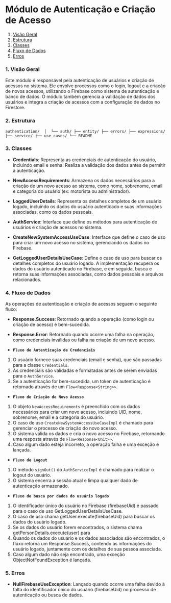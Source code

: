 # Módulo de Autenticação e Criação de Acesso

1. [Visão Geral](#1-visão-geral)
2. [Estrutura](#2-estrutura)
3. [Classes](#3-classes)
4. [Fluxo de Dados](#4-fluxo-de-dados)
5. [Erros](#5-erros)

### 1. **Visão Geral**

Este módulo é responsável pela autenticação de usuários e criação de acessos no sistema.
Ele envolve processos como o login, logout e a criação de novos acessos, utilizando o Firebase
como sistema de autenticação e banco de dados. O módulo também gerencia a validação de dados dos
usuários e integra a criação de acessos com a configuração de dados no Firestore.

### 2. **Estrutura**

`authentication/ 
│ 
└── auth/
    ├── entity/
    ├── errors/
    ├── expressions/ 
    ├── service/
    ├── use_cases/
    └── README`

### 3. **Classes**

- **Credentials**: Representa as credenciais de autenticação do usuário, incluindo email e senha.
  Realiza a validação dos dados antes de permitir a autenticação.

- **NewAccessRequirements**: Armazena os dados necessários para a criação de um novo acesso ao
  sistema, como nome, sobrenome, email e categoria do usuário (ex: motorista ou administrador).

- **LoggedUserDetails**: Representa os detalhes completos de um usuário logado, incluindo os dados
  do usuário autenticado e suas informações associadas, como os dados pessoais.

- **AuthService**: Interface que define os métodos para autenticação de usuários e criação de
  acessos no sistema.

- **CreateNewSystemAccessUseCase**: Interface que define o caso de uso para criar um novo acesso no
  sistema, gerenciando os dados no Firebase.

- **GetLoggedUserDetailsUseCase**: Define o caso de uso para buscar os detalhes completos do usuário
  logado. A implementação recupera os dados do usuário autenticado no Firebase, e em seguida, busca
  e retorna suas informações associadas, como dados pessoais e arquivos relacionados.

### 4. **Fluxo de Dados**

As operações de autenticação e criação de acessos seguem o seguinte fluxo:

- **Response.Success<T>**: Retornado quando a operação (como login ou criação de acesso) é
  bem-sucedida.

- **Response.Error**: Retornado quando ocorre uma falha na operação, como credenciais inválidas ou
  falha na criação de um novo acesso.

- **`Fluxo de Autenticação de Credenciais`**

1. O usuário fornece suas credenciais (email e senha), que são passadas para a classe `Credentials`.
2. As credenciais são validadas e formatadas antes de serem enviadas para o `AuthService`.
3. Se a autenticação for bem-sucedida, um token de autenticação é retornado através de um
   `Flow<Response<String>>`.

- **`Fluxo de Criação de Novo Acesso`**

1. O objeto `NewAccessRequirements` é preenchido com os dados necessários para criar um novo acesso,
   incluindo UID, nome, sobrenome, email e a categoria do usuário.
2. O caso de uso `CreateNewSystemAccessUseCaseImpl` é chamado para gerenciar o processo de criação
   do novo acesso.
3. O sistema valida os dados e cria o novo acesso no Firebase, retornando uma resposta através de
   `Flow<Response<Unit>>`.
4. Caso algum dado esteja incorreto, a operação falha e uma exceção é lançada.

- **`Fluxo de Logout`**

1. O método `signOut()` do `AuthServiceImpl` é chamado para realizar o logout do usuário.
2. O sistema encerra a sessão atual e limpa qualquer dado de autenticação armazenado.

- **`Fluxo de busca por dados do usuário logado`**

1. O identificador único do usuário no Firebase (firebaseUid) é passado para o caso de uso
   GetLoggedUserDetailsUseCase.
2. O caso de uso chama getUser.execute(firebaseUid) para buscar os dados do usuário logado.
3. Se os dados do usuário forem encontrados, o sistema chama getPersonDetails.execute(user) para
4. Quando os dados do usuário e os dados associados são encontrados, o fluxo retorna um
   Response.Success<LoggedUserDetails>, contendo as informações do usuário logado, juntamente
   com os detalhes de sua pessoa associada.
5. Caso algum dado não seja encontrado, uma exceção ObjectNotFoundException é lançada.

### 5. **Erros**

- **NullFirebaseUseException**: Lançado quando ocorre uma falha devido à falta do identificador
  único do usuário (firebaseUid) no processo de autenticação ou busca de dados.